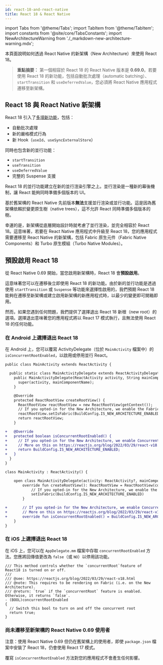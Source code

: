 ```yaml
---
id: react-18-and-react-native
title: React 18 & React Native
---
```


import Tabs from '@theme/Tabs'; import TabItem from '@theme/TabItem'; import constants from '@site/core/TabsConstants';
import NewArchitectureWarning from './\_markdown-new-architecture-warning.mdx';

<NewArchitectureWarning/>

本頁面說明如何透過 React Native 的新架構（New Architecture）來使用 React 18。

> **重點摘要：** 第一個相容於 React 18 的 React Native 版本是 **0.69.0**。若要使用 React 18 的新功能，包括自動批次處理（automatic batching）、`startTransition` 和 `useDeferredValue`，您必須將 React Native 應用程式遷移至新架構。

## React 18 與 React Native 新架構

React 18 引入了[多項新功能](https://reactjs.org/blog/2022/03/29/react-v18.html)，包括：

- 自動批次處理
- 新的嚴格模式行為
- 新 Hook（`useId`、`useSyncExternalStore`）

同時也包含新的並行功能：

- `startTransition`
- `useTransition`
- `useDeferredValue`
- 完整的 Suspense 支援

React 18 的並行功能建立在新的並行渲染引擎之上。並行渲染是一種新的幕後機制，讓 React 能夠同時準備多個版本的 UI。

基於舊架構的 React Native 先前版本**無法**支援並行渲染或並行功能。這是因為舊架構依賴於變更原生樹（native trees），這不允許 React 同時準備多個版本的樹。

幸運的是，新架構從底層開始設計時就考慮了並行渲染，並完全相容於 React 18。這意味著，若要在 React Native 應用程式中升級至 React 18，您的應用程式需要遷移至 React Native 的新架構，包括 Fabric 原生元件（Fabric Native Components）和 Turbo 原生模組（Turbo Native Modules）。

## 預設啟用 React 18

從 React Native 0.69 開始，當您啟用新架構時，React 18 會**預設啟用**。

這意味著您可以在遷移後立即使用 React 18 的新功能。由於新的並行功能是透過使用 `startTransition` 或 `Suspense` 等功能來選擇性啟用的，我們預期 React 18 能夠在遷移至新架構或建立啟用新架構的新應用程式時，以最少的變更即可開箱即用。

然而，如果您遇到任何問題，我們提供了選擇退出 React 18 新根（new root）的選項。選擇退出意味著您的應用程式將以 React 17 模式執行，且無法使用 React 18 的任何功能。

### 在 Android 上選擇退出 React 18

在 Android 上，您可以覆寫 ActivityDelegate（位於 `MainActivity` 檔案中）的 `isConcurrentRootEnabled`，以啟用或停用並行 React。

<Tabs groupId="android-language" queryString defaultValue={constants.defaultAndroidLanguage} values={constants.androidLanguages}>

<TabItem value="java">

```diff
public class MainActivity extends ReactActivity {

  public static class MainActivityDelegate extends ReactActivityDelegate {
    public MainActivityDelegate(ReactActivity activity, String mainComponentName) {
      super(activity, mainComponentName);
    }

    @Override
    protected ReactRootView createRootView() {
      ReactRootView reactRootView = new ReactRootView(getContext());
      // If you opted-in for the New Architecture, we enable the Fabric Renderer.
      reactRootView.setIsFabric(BuildConfig.IS_NEW_ARCHITECTURE_ENABLED);
      return reactRootView;
    }

+   @Override
+   protected boolean isConcurrentRootEnabled() {
+     // If you opted-in for the New Architecture, we enable Concurrent Root (i.e. React 18).
+     // More on this on https://reactjs.org/blog/2022/03/29/react-v18.html
+     return BuildConfig.IS_NEW_ARCHITECTURE_ENABLED;
+   }
  }
}
```

</TabItem>

<TabItem value="kotlin">

```diff
class MainActivity : ReactActivity() {

    open class MainActivityDelegate(activity: ReactActivity?, mainComponentName: String?) : ReactActivityDelegate(activity, mainComponentName) {
        override fun createRootView(): ReactRootView = ReactRootView(context).apply {
            // If you opted-in for the New Architecture, we enable the Fabric Renderer.
            setIsFabric(BuildConfig.IS_NEW_ARCHITECTURE_ENABLED)
        }

+       // If you opted-in for the New Architecture, we enable Concurrent Root (i.e. React 18).
+       // More on this on https://reactjs.org/blog/2022/03/29/react-v18.html
+       override fun isConcurrentRootEnabled() = BuildConfig.IS_NEW_ARCHITECTURE_ENABLED
    }
}
```

</TabItem>
</Tabs>

### 在 iOS 上選擇退出 React 18

在 iOS 上，您可以在 `AppDelegate.mm` 檔案中存取 `concurrentRootEnabled` 方法。您應將回傳值更改為 `false`（或 `NO`）以停用該功能。

```objc
/// This method controls whether the `concurrentRoot`feature of React18 is turned on or off.
///
/// @see: https://reactjs.org/blog/2022/03/29/react-v18.html
/// @note: This requires to be rendering on Fabric (i.e. on the New Architecture).
/// @return: `true` if the `concurrentRoot` feature is enabled. Otherwise, it returns `false`.
- (BOOL)concurrentRootEnabled
{
  // Switch this bool to turn on and off the concurrent root
  return true;
}
```

### 尚未遷移至新架構的 React Native 0.69 使用者

注意：使用 React Native 0.69 但仍在舊架構上的使用者，即使 `package.json` 檔案中安裝了 React 18，仍會使用 React 17 模式。

覆寫 `isConcurrentRootEnabled` 方法對您的應用程式不會產生任何影響。